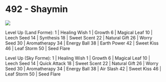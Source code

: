 # 492 - Shaymin
![][492]

Level Up (Land Forme):
  1   | Healing Wish
  1   | Growth
  6   | Magical Leaf
 10   | Leech Seed
 14   | Synthesis
 18   | Sweet Scent
 22   | Natural Gift
 26   | Worry Seed
 30   | Aromatherapy
 34   | Energy Ball
 38   | Earth Power
 42   | Sweet Kiss
 46   | Leaf Storm
 50   | Seed Flare

Level Up (Sky Forme):
  1   | Healing Wish
  1   | Growth
  6   | Magical Leaf
 10   | Leech Seed
 14   | Quick Attack
 18   | Sweet Scent
 22   | Natural Gift
 26   | Worry Seed
 30   | Aromatherapy
 34   | Energy Ball
 38   | Air Slash
 42   | Sweet Kiss
 46   | Leaf Storm
 50   | Seed Flare



[492]: /img/pokemon/492.png
